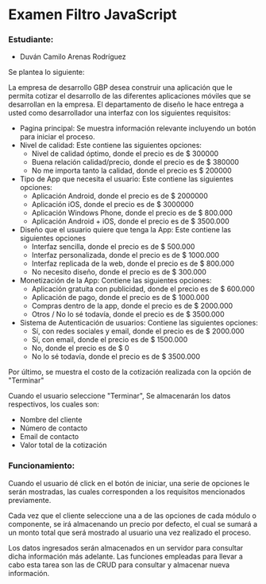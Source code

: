 # Examen Filtro JavaScript

### Estudiante:

- Duván Camilo Arenas Rodríguez

Se plantea lo siguiente:

La empresa de desarrollo GBP desea construir una aplicación que le permita cotizar el desarrollo de las diferentes aplicaciones móviles que se desarrollan en la empresa. El departamento de diseño le hace entrega a usted como desarrollador una interfaz con los siguientes requisitos:

- Pagina principal: Se muestra información relevante incluyendo un botón para iniciar el proceso.
- Nivel de calidad: Este contiene las siguientes opciones:
  - Nivel de calidad óptimo, donde el precio es de $ 300000
  - Buena relación calidad/precio, donde el precio es de $ 380000
  - No me importa tanto la calidad, donde el precio es $ 200000
- Tipo de App que necesita el usuario: Este contiene las siguientes opciones:
  - Aplicación Android, donde el precio es de $ 2000000
  - Aplicación iOS, donde el precio es de $ 3000000
  - Aplicación Windows Phone, donde el precio es de $ 800.000
  - Aplicación Android + iOS, donde el precio es de $ 3500.000
- Diseño que el usuario quiere que tenga la App: Este contiene las siguientes opciones
  - Interfaz sencilla, donde el precio es de $ 500.000
  - Interfaz personalizada, donde el precio es de $ 1000.000
  - Interfaz replicada de la web, donde el precio es de $ 800.000
  - No necesito diseño, donde el precio es de $ 300.000
- Monetización de la App: Contiene las siguientes opciones:
  - Aplicación gratuita con publicidad, donde el precio es de $ 600.000
  - Aplicación de pago, donde el precio es de $ 1000.000
  - Compras dentro de la app, donde el precio es de $ 2000.000
  - Otros / No lo sé todavía, donde el precio es de $ 3500.000
- Sistema de Autenticación de usuarios: Contiene las siguientes opciones:
  - Sí, con redes sociales y email, donde el precio es de $ 2000.000
  - Sí, con email, donde el precio es de $ 1500.000
  - No, donde el precio es de $ 0
  - No lo sé todavía, donde el precio es de $ 3500.000

Por último, se muestra el costo de la cotización realizada con la opción de "Terminar"

Cuando el usuario seleccione "Terminar", Se almacenarán los datos respectivos, los cuales son:

- Nombre del cliente
- Número de contacto
- Email de contacto
- Valor total de la cotización

### Funcionamiento:

Cuando el usuario dé click en el botón de iniciar, una serie de opciones le serán mostradas, las cuales corresponden a los requisitos mencionados previamente.

Cada vez que el cliente seleccione una a de las opciones de cada módulo o componente, se irá almacenando un precio por defecto, el cual se sumará a un monto total que será mostrado al usuario una vez realizado el proceso. 

Los datos ingresados serán almacenados en un servidor para consultar dicha información más adelante. Las funciones empleadas para llevar a cabo esta tarea son las de CRUD para consultar y almacenar nueva información.